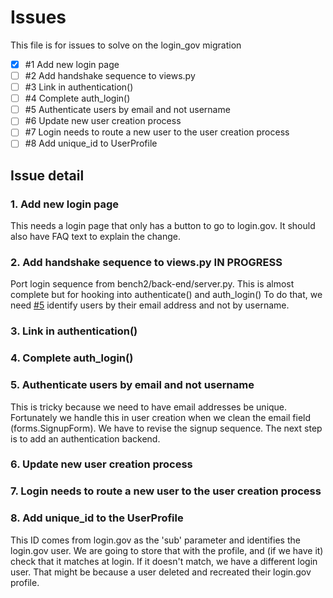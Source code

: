 # Issues

This file is for issues to solve on the login_gov migration

- [x] #1 Add new login page
- [ ] #2 Add handshake sequence to views.py
- [ ] #3 Link in authentication()
- [ ] #4 Complete auth_login()
- [ ] #5 Authenticate users by email and not username
- [ ] #6 Update new user creation process
- [ ] #7 Login needs to route a new user to the user creation process
- [ ] #8 Add unique_id to UserProfile

## Issue detail

### 1. Add new login page
This needs a login page that only has a button to go to login.gov.
It should also have FAQ text to explain the change.

### 2. Add handshake sequence to views.py **IN PROGRESS**
Port login sequence from bench2/back-end/server.py.
This is almost complete but for hooking into authenticate() and auth_login()
To do that, we need [#5](#5-authenticate-users-by-email-and-not-username) identify users by their email address and not by username.

### 3. Link in authentication()

### 4. Complete auth_login()

### 5. Authenticate users by email and not username
This is tricky because we need to have email addresses be unique.  Fortunately we handle this in user creation when we clean the email field (forms.SignupForm).
We have to revise the signup sequence.
The next step is to add an authentication backend.

### 6. Update new user creation process

### 7. Login needs to route a new user to the user creation process

### 8. Add unique_id to the UserProfile
This ID comes from login.gov as the 'sub' parameter and identifies the login.gov user.
We are going to store that with the profile, and (if we have it) check that it matches at login.
If it doesn't match, we have a different login user.  That might be because a user deleted and recreated
their login.gov profile.